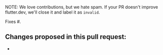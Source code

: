 NOTE: We love contributions, but we hate spam. If your PR doesn't improve flutter.dev, we'll close it and label it as `invalid`.

Fixes #<issue number>.

Changes proposed in this pull request:
- 
- 

